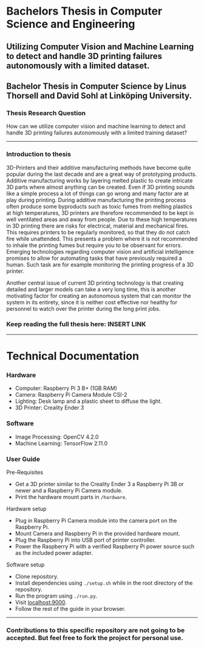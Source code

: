 # Bachelors Thesis in Computer Science and Engineering

## Utilizing Computer Vision and Machine Learning to detect and handle 3D printing failures autonomously with a limited dataset.

## Bachelor Thesis in Computer Science by Linus Thorsell and David Sohl at Linköping University.

### Thesis Research Question

How can we utilize computer vision and machine learning
to detect and handle 3D printing failures autonomously
with a limited training dataset?

***

### Introduction to thesis

3D-Printers and their additive manufacturing methods have become quite popular during the last decade and are a great way of prototyping products. Additive manufacturing works by layering melted plastic to create intricate 3D parts where almost anything can be created. Even if 3D printing sounds like a simple process a lot of things can go wrong and many factor are at play during printing. During additive manufacturing the printing process often produce some byproducts such as toxic fumes from melting plastics at high temperatures, 3D printers are therefore recommended to be kept in well ventilated areas and away from people. Due to these high temperatures in 3D printing there are risks for electrical, material and mechanical fires. This requires printers to be regularly monitored, so that they do not catch fire while unattended. This presents a problem where it is not recommended to inhale the printing fumes but require you to be observant for errors. Emerging technologies regarding computer vision and artificial intelligence promises to allow for automating tasks that have previously required a human. Such task are for example monitoring the printing progress of a 3D printer.

Another central issue of current 3D printing technology is that creating detailed and larger models can take a very long time, this is another motivating factor for creating an autonomous system that can monitor the system in its entirety, since it is neither cost effective nor healthy for personnel to watch over the printer during the long print jobs.

### Keep reading the full thesis here: INSERT LINK
***

# Technical Documentation

### Hardware
* Computer: Raspberry Pi 3 B+ (1GB RAM)
* Camera: Raspberry Pi Camera Module CSI-2
* Lighting: Desk lamp and a plastic sheet to diffuse the light.
* 3D Printer: Creality Ender 3

### Software
* Image Processing: OpenCV 4.2.0
* Machine Learning: TensorFlow 2.11.0

### User Guide
Pre-Requisites
* Get a 3D printer similar to the Creality Ender 3 a Raspberry Pi 3B or newer and a Raspberry Pi Camera module.
* Print the hardware mount parts in `/hardware`.

Hardware setup
* Plug in Raspberry Pi Camera module into the camera port on the Raspberry Pi.
* Mount Camera and Raspberry Pi in the provided hardware mount.
* Plug the Raspberry Pi into USB port of printer controller.
* Power the Raspberry Pi with a verified Raspberry Pi power source such as the included power adapter.

Software setup
* Clone repository.
* Install dependencies using `./setup.sh` while in the root directory of the repository.
* Run the program using `./run.py`.
* Visit [localhost:9000](https://localhost:9000/).
* Follow the rest of the guide in your browser.

***

### Contributions to this specific repository are not going to be accepted. But feel free to fork the project for personal use.
